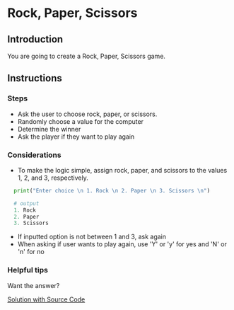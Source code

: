 # Rock, Paper, Scissors

## Introduction

You are going to create a Rock, Paper, Scissors game.

## Instructions

### Steps

- Ask the user to choose rock, paper, or scissors.
- Randomly choose a value for the computer
- Determine the winner
- Ask the player if they want to play again

### Considerations

- To make the logic simple, assign rock, paper, and scissors to the values 1, 2, and 3, respectively.

```python
  print("Enter choice \n 1. Rock \n 2. Paper \n 3. Scissors \n")

  # output
  1. Rock
  2. Paper
  3. Scissors
```

- If inputted option is not between 1 and 3, ask again
- When asking if user wants to play again, use 'Y' or 'y' for yes and 'N' or 'n' for no

### Helpful tips

Want the answer?

[Solution with Source Code](https://www.geeksforgeeks.org/python-program-implement-rock-paper-scissor-game/)
